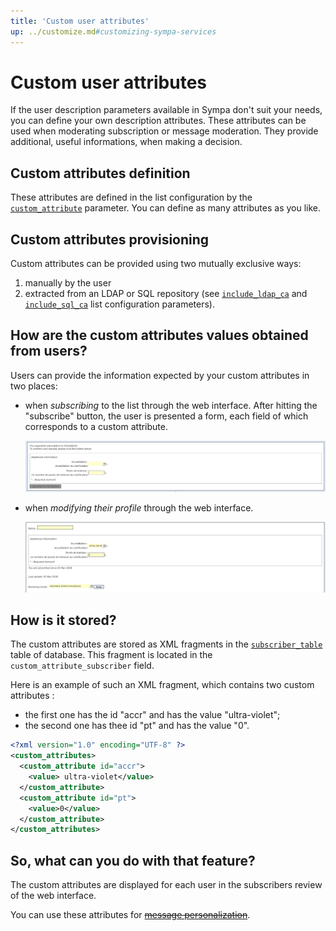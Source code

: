 ```yaml
---
title: 'Custom user attributes'
up: ../customize.md#customizing-sympa-services
---
```


Custom user attributes
======================

If the user description parameters available in Sympa don't suit your needs, you can define your own description attributes. These attributes can be used when moderating subscription or message moderation. They provide additional, useful informations, when making a decision.

Custom attributes definition
----------------------------

These attributes are defined in the list configuration by the [`custom_attribute`](/gpldoc/man/list_config.5.html#custom_attribute) parameter.
You can define as many attributes as you like.

Custom attributes provisioning
------------------------------

Custom attributes can be provided using two mutually exclusive ways:

  1. manually by the user
  2. extracted from an LDAP or SQL repository
     (see [`include_ldap_ca`](/gpldoc/man/list_config.5.html#include_ldap_ca)
     and [`include_sql_ca`](/gpldoc/man/list_config.5.html#include_sql_ca)
     list configuration parameters).

How are the custom attributes values obtained from users?
---------------------------------------------------------

Users can provide the information expected by your custom attributes in two places:

  - when *subscribing* to the list through the web interface. After hitting the "subscribe" button, the user is presented a form, each field of which corresponds to a custom attribute.

    ![](../media/sub_form.png)

  - when *modifying their profile* through the web interface.

    ![](../media/sub_options.png)

How is it stored?
-----------------

The custom attributes are stored as XML fragments in the
[`subscriber_table`](/gpldoc/man/sympa_database.5.html#subscriber_table) table of
database. This fragment is located in the `custom_attribute_subscriber` field.

Here is an example of such an XML fragment, which contains two custom attributes :

  - the first one has the id "accr" and has the value "ultra-violet";
  - the second one has thee id "pt" and has the value "0".

``` xml
<?xml version="1.0" encoding="UTF-8" ?>
<custom_attributes>
  <custom_attribute id="accr">
    <value> ultra-violet</value>
  </custom_attribute>
  <custom_attribute id="pt">
    <value>0</value>
  </custom_attribute>
</custom_attributes>
```

So, what can you do with that feature?
--------------------------------------

The custom attributes are displayed for each user in the subscribers review of the web interface.

You can use these attributes for ~~[message personalization](web-mailer.md#message-personalization)~~.

